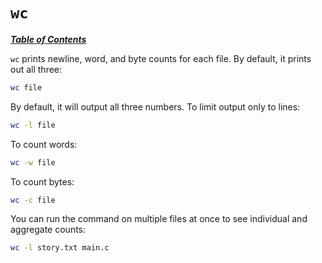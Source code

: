 # `wc`

[***Table of Contents***](/README.md)

`wc` prints newline, word, and byte counts for each file. By default, it prints
out all three:

```bash
wc file
```

By default, it will output all three numbers. To limit output only to lines:

```bash
wc -l file
```

To count words:

```bash
wc -w file
```

To count bytes:

```bash
wc -c file
```

You can run the command on multiple files at once to see individual and
aggregate counts:

```bash
wc -l story.txt main.c
```

